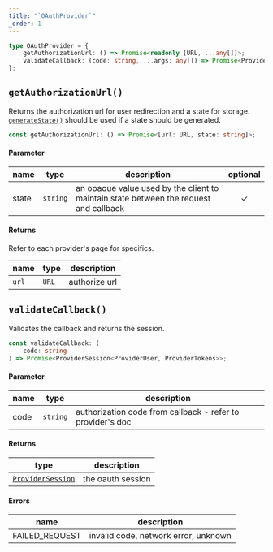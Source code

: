 ```yaml
---
title: "`OAuthProvider`"
_order: 1
---
```


```ts
type OAuthProvider = {
	getAuthorizationUrl: () => Promise<readonly [URL, ...any[]]>;
	validateCallback: (code: string, ...args: any[]) => Promise<ProviderSession>;
};
```

## `getAuthorizationUrl()`

Returns the authorization url for user redirection and a state for storage. [`generateState()`](/reference/oauth/lucia-auth-oauth#generatestate) should be used if a state should be generated.

```ts
const getAuthorizationUrl: () => Promise<[url: URL, state: string]>;
```

#### Parameter

| name  | type     | description                                                                           | optional |
| ----- | -------- | ------------------------------------------------------------------------------------- | :------: |
| state | `string` | an opaque value used by the client to maintain state between the request and callback |    ✓     |

#### Returns

Refer to each provider's page for specifics.

| name  | type  | description   |
| ----- | ----- | ------------- |
| `url` | `URL` | authorize url |

## `validateCallback()`

Validates the callback and returns the session.

```ts
const validateCallback: (
	code: string
) => Promise<ProviderSession<ProviderUser, ProviderTokens>>;
```

#### Parameter

| name | type     | description                                                |
| ---- | -------- | ---------------------------------------------------------- |
| code | `string` | authorization code from callback - refer to provider's doc |

#### Returns

| type                                                  | description       |
| ----------------------------------------------------- | ----------------- |
| [`ProviderSession`](/reference/oauth/providersession) | the oauth session |

#### Errors

| name           | description                          |
| -------------- | ------------------------------------ |
| FAILED_REQUEST | invalid code, network error, unknown |
